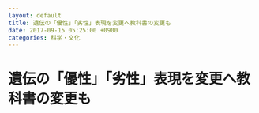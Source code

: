 ```yaml
---
layout: default
title: 遺伝の「優性」「劣性」表現を変更へ教科書の変更も
date: 2017-09-15 05:25:00 +0900
categories: 科学・文化
---
```


# 遺伝の「優性」「劣性」表現を変更へ教科書の変更も

